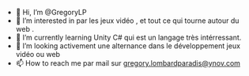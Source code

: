 - 👋 Hi, I’m @GregoryLP
- 👀 I’m interested in  par les jeux vidéo , et tout ce qui tourne autour du web .
- 🌱 I’m currently learning  Unity C# qui est un langage très intérressant.
- 💞️ I’m looking  activement une alternance dans le développement jeux vidéo ou web 
- 📫 How to reach me  par mail sur  gregory.lombardparadis@ynov.com

<!---
GregoryLP/GregoryLP is a ✨ special ✨ repository because its `README.md` (this file) appears on your GitHub profile.
You can click the Preview link to take a look at your changes.
--->
